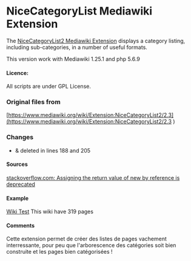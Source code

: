 # NiceCategoryList Mediawiki Extension

The [NiceCategoryList2 Mediawiki Extension](https://www.mediawiki.org/wiki/Extension:NiceCategoryList2)
displays a category listing, including sub-categories, in a number of useful formats.

This version work with Mediawiki 1.25.1 and php 5.6.9

#### Licence:

All scripts are under GPL License.


### Original files from

[https://www.mediawiki.org/wiki/Extension:NiceCategoryList2/2.3](https://www.mediawiki.org/wiki/Extension:NiceCategoryList2/2.3
)
### Changes
* & deleted in lines 188 and 205

#### Sources
[stackoverflow.com: Assigning the return value of new by reference is deprecated](http://stackoverflow.com/questions/1086539/assigning-the-return-value-of-new-by-reference-is-deprecated)

#### Example
[Wiki Test](http://wikitest.lobotomie.org/index.php/Liste_Labomedia)
This wiki have 319 pages

#### Comments
Cette extension permet de créer des listes de pages vachement interressante, pour peu que l'arborescence des catégories soit bien construite et les pages bien catégorisées !
